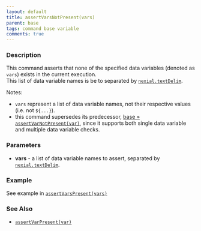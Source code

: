 ```yaml
---
layout: default 
title: assertVarsNotPresent(vars)
parent: base
tags: command base variable
comments: true
---
```



### Description
This command asserts that none of the specified data variables (denoted as `vars`) exists in the current execution.  
This list of data variable names is be to separated by [`nexial.textDelim`](../../systemvars/index.html#nexial.textDelim).

Notes:
- `vars` represent a list of data variable names, not their respective values (i.e. not `${...}`).
- this command supersedes its predecessor, [base &raquo; `assertVarNotPresent(var)`](assertVarNotPresent(var)), since it
  supports both single data variable and multiple data variable checks.


### Parameters
- **vars** - a list of data variable names to assert, separated
  by [`nexial.textDelim`](../../systemvars/index.html#nexial.textDelim).


### Example
See example in [`assertVarsPresent(vars)`](assertVarsPresent(vars)#example)


### See Also
- [`assertVarPresent(var)`](assertVarPresent(var))
